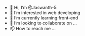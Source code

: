 - 👋 Hi, I’m @Jaswanth-5
- 👀 I’m interested in web developing
- 🌱 I’m currently learning front-end
- 💞️ I’m looking to collaborate on ...
- 📫 How to reach me ...

<!---
Jaswanth-5/Jaswanth-5 is a ✨ special ✨ repository because its `README.md` (this file) appears on your GitHub profile.
You can click the Preview link to take a look at your changes.
--->

